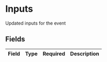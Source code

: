 # Inputs

Updated inputs for the event


## Fields

| Field       | Type        | Required    | Description |
| ----------- | ----------- | ----------- | ----------- |